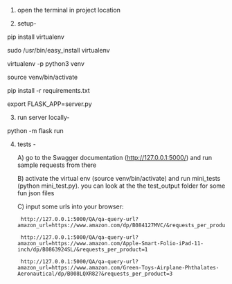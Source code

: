 

1) open the terminal in project location

2) setup-

pip install virtualenv

sudo /usr/bin/easy_install virtualenv

virtualenv -p python3 venv

source venv/bin/activate

pip install -r requirements.txt

export FLASK_APP=server.py


3) run server locally-

python -m flask run

4) tests -

    A) go to the Swagger documentation (http://127.0.0.1:5000/) and run sample requests from there
    
    B) activate the virtual env (source venv/bin/activate) and run mini_tests (python mini_test.py). you can look at the the test_output folder for some fun json files
    
    C) input some urls into your browser:
    
        http://127.0.0.1:5000/QA/qa-query-url?amazon_url=https://www.amazon.com/dp/B084127MVC/&requests_per_product=2
        
        http://127.0.0.1:5000/QA/qa-query-url?amazon_url=https://www.amazon.com/Apple-Smart-Folio-iPad-11-inch/dp/B0863924SL/&requests_per_product=1
        
        http://127.0.0.1:5000/QA/qa-query-url?amazon_url=https://www.amazon.com/Green-Toys-Airplane-Phthalates-Aeronautical/dp/B008LQXR82?&requests_per_product=3

